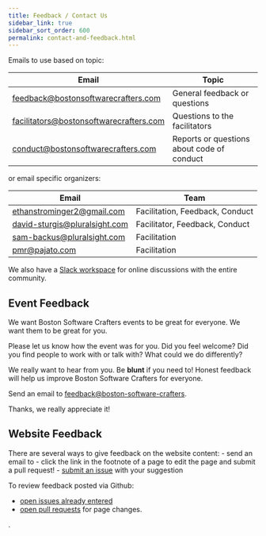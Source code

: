 ```yaml
---
title: Feedback / Contact Us
sidebar_link: true
sidebar_sort_order: 600
permalink: contact-and-feedback.html
---
```

Emails to use based on topic:

| Email | Topic |
|-------|-------|
|<feedback@bostonsoftwarecrafters.com>|General feedback or questions|
|<facilitators@bostonsoftwarecrafters.com>|Questions to the facilitators|
|<conduct@bostonsoftwarecrafters.com>|Reports or questions about code of conduct|

or email specific organizers:

| Email | Team |
|-------|-------|
|<ethanstrominger2@gmail.com>|Facilitation, Feedback, Conduct|
|<david-sturgis@pluralsight.com>|Facilitator, Feedback, Conduct |
|<sam-backus@pluralsight.com>|Facilitation|
|<pmr@pajato.com>|Facilitation|


We also have a [Slack workspace](slack.md) for online discussions with the entire community.

<h2>Event Feedback</h2>

We want Boston Software Crafters events to be great for everyone.  We want them to be great for you.

Please let us know how the event was for you. Did you feel welcome? Did you find people to work with or talk with?  What could we do differently?

We really want to hear from you. Be **blunt** if you need to! Honest feedback will help us improve Boston Software Crafters for everyone.

Send an email to <feedback@boston-software-crafters>.

Thanks, we really appreciate it!

<a name="website"></a>
<h2>Website Feedback</h2>
There are several ways to give feedback on the website content:
- send an email to <feedback@bostonsoftwarecrafters.com>
- click the link in the footnote of a page to edit the page and submit a pull request!
- <a href="https://github.com/Boston-Software-Crafters/website/issues/new">submit an issue</a> with your suggestion

To review feedback posted via Github:
- <a href="https://github.com/Boston-Software-Crafters/website/issues/">open issues already entered</a>
- <a href="https://github.com/Boston-Software-Crafters/website/pulls">open pull requests</a> for page changes.




















.
